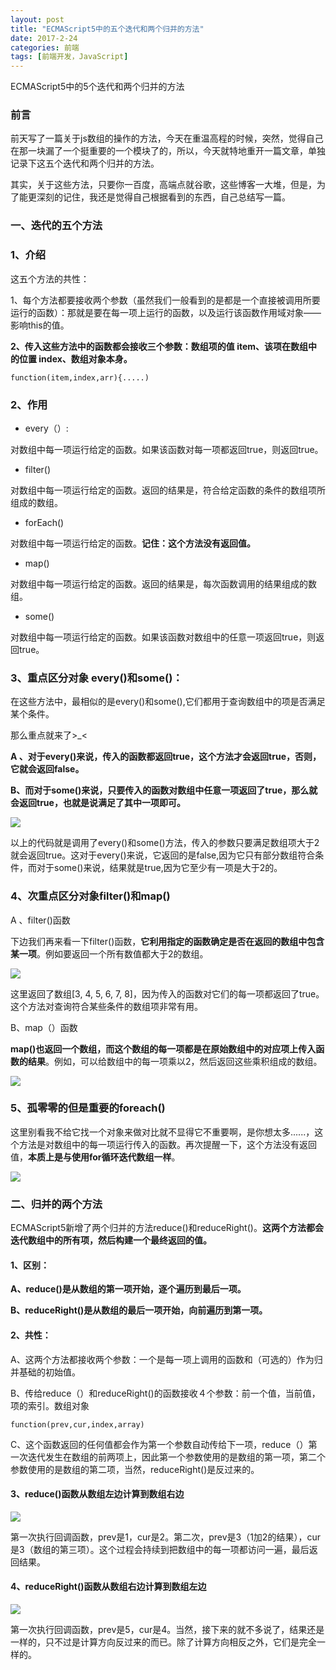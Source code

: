```yaml
---
layout: post
title: "ECMAScript5中的五个迭代和两个归并的方法"
date: 2017-2-24
categories: 前端
tags: [前端开发，JavaScript]
---
```


ECMAScript5中的5个迭代和两个归并的方法

<!-- more -->

### 前言

前天写了一篇关于js数组的操作的方法，今天在重温高程的时候，突然，觉得自己在那一块漏了一个挺重要的一个模块了的，所以，今天就特地重开一篇文章，单独记录下这五个迭代和两个归并的方法。

其实，关于这些方法，只要你一百度，高端点就谷歌，这些博客一大堆，但是，为了能更深刻的记住，我还是觉得自己根据看到的东西，自己总结写一篇。

### 一、迭代的五个方法

### 1、介绍

这五个方法的共性：

1、每个方法都要接收两个参数（虽然我们一般看到的是都是一个直接被调用所要运行的函数）：那就是要在每一项上运行的函数，以及运行该函数作用域对象——影响this的值。

**2、传入这些方法中的函数都会接收三个参数：数组项的值 item、该项在数组中的位置 index、数组对象本身。**

    function(item,index,arr){.....)

### 2、作用

+ every（）:

对数组中每一项运行给定的函数。如果该函数对每一项都返回true，则返回true。

+ filter()

对数组中每一项运行给定的函数。返回的结果是，符合给定函数的条件的数组项所组成的数组。

+ forEach()

对数组中每一项运行给定的函数。**记住：这个方法没有返回值。**

+ map()

对数组中每一项运行给定的函数。返回的结果是，每次函数调用的结果组成的数组。

+ some()

对数组中每一项运行给定的函数。如果该函数对数组中的任意一项返回true，则返回true。

### 3、重点区分对象 every()和some()：

在这些方法中，最相似的是every()和some(),它们都用于查询数组中的项是否满足某个条件。

那么重点就来了>_<

**A 、对于every()来说，传入的函数都返回true，这个方法才会返回true，否则，它就会返回false。**

**B、而对于some()来说，只要传入的函数对数组中任意一项返回了true，那么就会返回true，也就是说满足了其中一项即可。**

![](http://oq2sjn05e.bkt.clouddn.com/2017-2-24-FEW-%20iteration%20and%20merger-1.png)

以上的代码就是调用了every()和some()方法，传入的参数只要满足数组项大于2就会返回true。这对于every()来说，它返回的是false,因为它只有部分数组符合条件，而对于some()来说，结果就是true,因为它至少有一项是大于2的。

### 4、次重点区分对象filter()和map()

A 、filter()函数

下边我们再来看一下filter()函数，**它利用指定的函数确定是否在返回的数组中包含某一项**。例如要返回一个所有数值都大于2的数组。

![](http://oq2sjn05e.bkt.clouddn.com/2017-2-24-FEW-%20iteration%20and%20merger-2.png)

这里返回了数组[3, 4, 5, 6, 7, 8]，因为传入的函数对它们的每一项都返回了true。这个方法对查询符合某些条件的数组项非常有用。

B、map（）函数

**map()也返回一个数组，而这个数组的每一项都是在原始数组中的对应项上传入函数的结果**。例如，可以给数组中的每一项乘以2，然后返回这些乘积组成的数组。

![](http://oq2sjn05e.bkt.clouddn.com/2017-2-24-FEW-%20iteration%20and%20merger-3.png)


### 5、孤零零的但是重要的foreach()

这里别看我不给它找一个对象来做对比就不显得它不重要啊，是你想太多......，这个方法是对数组中的每一项运行传入的函数。再次提醒一下，这个方法没有返回值，**本质上是与使用for循环迭代数组一样**。

![](http://oq2sjn05e.bkt.clouddn.com/2017-2-24-FEW-%20iteration%20and%20merger-4.png)

### 二、归并的两个方法

ECMAScript5新增了两个归并的方法reduce()和reduceRight()。**这两个方法都会迭代数组中的所有项，然后构建一个最终返回的值。**

#### 1、区别：

**A、reduce()是从数组的第一项开始，逐个遍历到最后一项。**

**B、reduceRight()是从数组的最后一项开始，向前遍历到第一项。**

#### 2、共性：

A、这两个方法都接收两个参数：一个是每一项上调用的函数和（可选的）作为归并基础的初始值。

B、传给reduce（）和reduceRight()的函数接收４个参数：前一个值，当前值，项的索引。数组对象

    function(prev,cur,index,array)

C、这个函数返回的任何值都会作为第一个参数自动传给下一项，reduce（）第一次迭代发生在数组的前两项上，因此第一个参数使用的是数组的第一项，第二个参数使用的是数组的第二项，当然，reduceRight()是反过来的。

#### 3、reduce()函数从数组左边计算到数组右边

![](http://oq2sjn05e.bkt.clouddn.com/2017-2-24-FEW-%20iteration%20and%20merger-5.jpg)

第一次执行回调函数，prev是1，cur是2。第二次，prev是3（1加2的结果），cur是3（数组的第三项）。这个过程会持续到把数组中的每一项都访问一遍，最后返回结果。

#### 4、reduceRight()函数从数组右边计算到数组左边

![](http://oq2sjn05e.bkt.clouddn.com/2017-2-24-FEW-%20iteration%20and%20merger-7.jpg)

第一次执行回调函数，prev是5，cur是4。当然，接下来的就不多说了，结果还是一样的，只不过是计算方向反过来的而已。除了计算方向相反之外，它们是完全一样的。